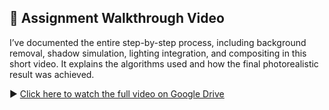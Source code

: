 ## 🎥 Assignment Walkthrough Video

I’ve documented the entire step-by-step process, including background removal, shadow simulation, lighting integration, and compositing in this short video. It explains the algorithms used and how the final photorealistic result was achieved.

▶️ [Click here to watch the full video on Google Drive](https://drive.google.com/file/d/1LSZwVFYLwmpn8PCJmM6gmM3co1LVyjF4/view?usp=sharing)
